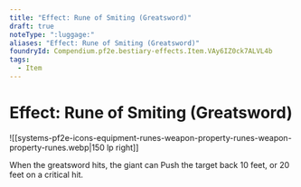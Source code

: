 ```yaml
---
title: "Effect: Rune of Smiting (Greatsword)"
draft: true
noteType: ":luggage:"
aliases: "Effect: Rune of Smiting (Greatsword)"
foundryId: Compendium.pf2e.bestiary-effects.Item.VAy6IZ0ck7ALVL4b
tags:
  - Item
---
```


# Effect: Rune of Smiting (Greatsword)
![[systems-pf2e-icons-equipment-runes-weapon-property-runes-weapon-property-runes.webp|150 lp right]]

When the greatsword hits, the giant can Push the target back 10 feet, or 20 feet on a critical hit.
